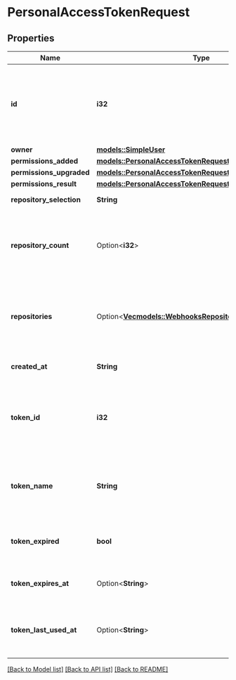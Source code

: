 # PersonalAccessTokenRequest

## Properties

Name | Type | Description | Notes
------------ | ------------- | ------------- | -------------
**id** | **i32** | Unique identifier of the request for access via fine-grained personal access token. Used as the `pat_request_id` parameter in the list and review API calls. | 
**owner** | [**models::SimpleUser**](simple-user.md) |  | 
**permissions_added** | [**models::PersonalAccessTokenRequestPermissionsAdded**](personal_access_token_request_permissions_added.md) |  | 
**permissions_upgraded** | [**models::PersonalAccessTokenRequestPermissionsUpgraded**](personal_access_token_request_permissions_upgraded.md) |  | 
**permissions_result** | [**models::PersonalAccessTokenRequestPermissionsResult**](personal_access_token_request_permissions_result.md) |  | 
**repository_selection** | **String** | Type of repository selection requested. | 
**repository_count** | Option<**i32**> | The number of repositories the token is requesting access to. This field is only populated when `repository_selection` is `subset`. | 
**repositories** | Option<[**Vec<models::WebhooksRepositoriesInner>**](webhooks_repositories_inner.md)> | An array of repository objects the token is requesting access to. This field is only populated when `repository_selection` is `subset`. | 
**created_at** | **String** | Date and time when the request for access was created. | 
**token_id** | **i32** | Unique identifier of the user's token. This field can also be found in audit log events and the organization's settings for their PAT grants. | 
**token_name** | **String** | The name given to the user's token. This field can also be found in an organization's settings page for Active Tokens. | 
**token_expired** | **bool** | Whether the associated fine-grained personal access token has expired. | 
**token_expires_at** | Option<**String**> | Date and time when the associated fine-grained personal access token expires. | 
**token_last_used_at** | Option<**String**> | Date and time when the associated fine-grained personal access token was last used for authentication. | 

[[Back to Model list]](../README.md#documentation-for-models) [[Back to API list]](../README.md#documentation-for-api-endpoints) [[Back to README]](../README.md)



